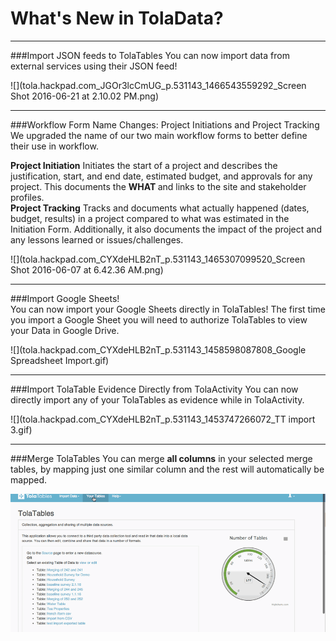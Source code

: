# What's New in TolaData?


---

###Import JSON feeds to TolaTables 
You can now import data from external services using their JSON feed!


![](tola.hackpad.com_JGOr3lcCmUG_p.531143_1466543559292_Screen Shot 2016-06-21 at 2.10.02 PM.png)


---


###Workflow Form Name Changes: Project Initiations and Project Tracking
We upgraded the name of our two main workflow forms to better define their use in workflow. 

**Project Initiation**
Initiates the start of a project and describes the justification, start, and end date, estimated budget, and approvals for any project.  This documents the <b>WHAT </b> and links to the site and stakeholder profiles.<br> 
**Project Tracking**
Tracks and documents what actually happened (dates, budget, results) in a project compared to what was estimated in the Initiation Form. Additionally, it also documents the impact of the project and any lessons learned or issues/challenges. 

![](tola.hackpad.com_CYXdeHLB2nT_p.531143_1465307099520_Screen Shot 2016-06-07 at 6.42.36 AM.png)



---


###Import Google Sheets!  
You can now import your Google Sheets directly in TolaTables!
The first time you import a Google Sheet you will need to authorize TolaTables to view your Data in Google Drive.

![](tola.hackpad.com_CYXdeHLB2nT_p.531143_1458598087808_Google Spreadsheet Import.gif)


---

###Import TolaTable Evidence Directly from TolaActivity
You can now directly import any of your TolaTables as evidence while in TolaActivity.

![](tola.hackpad.com_CYXdeHLB2nT_p.531143_1453747266072_TT import 3.gif)



---

###Merge TolaTables
You can merge <b>all columns</b> in your selected merge tables, by mapping just one similar column and the rest will automatically be mapped. 

![](karrla_personal.hackpad.com_KO2zOVdJrpU_p.540007_1455137827687_MERGE.gif)